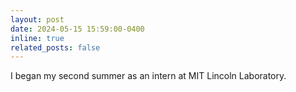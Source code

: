 ```yaml
---
layout: post
date: 2024-05-15 15:59:00-0400
inline: true
related_posts: false
---
```


I began my second summer as an intern at MIT Lincoln Laboratory.
